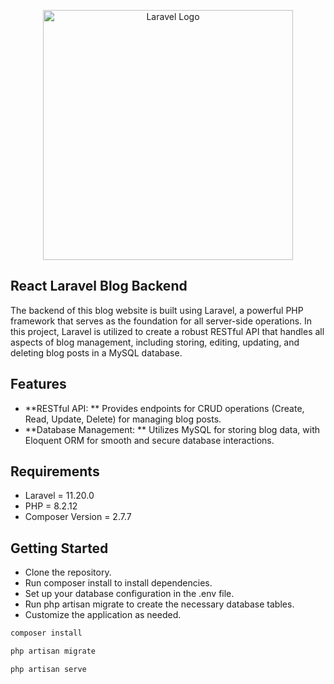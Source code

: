 <p align="center">
    <a href="https://laravel.com" target="_blank" style="display: inline-block;">
        <img src="https://raw.githubusercontent.com/laravel/art/master/logo-lockup/5%20SVG/2%20CMYK/1%20Full%20Color/laravel-logolockup-cmyk-red.svg" width="400" alt="Laravel Logo">
    </a>
</p>

## React Laravel Blog Backend

The backend of this blog website is built using Laravel, a powerful PHP framework that serves as the foundation for all server-side operations. In this project, Laravel is utilized to create a robust RESTful API that handles all aspects of blog management, including storing, editing, updating, and deleting blog posts in a MySQL database.

## Features

- **RESTful API: ** Provides endpoints for CRUD operations (Create, Read, Update, Delete) for managing blog posts.
- **Database Management: ** Utilizes MySQL for storing blog data, with Eloquent ORM for smooth and secure database interactions.


## Requirements
-  Laravel = 11.20.0
-  PHP = 8.2.12
-  Composer Version = 2.7.7

## Getting Started
-  Clone the repository.
-  Run composer install to install dependencies.
-  Set up your database configuration in the .env file.
-  Run php artisan migrate to create the necessary database tables.
-  Customize the application as needed.

```javascript
composer install
```

```javascript
php artisan migrate
```

```javascript
php artisan serve
```
